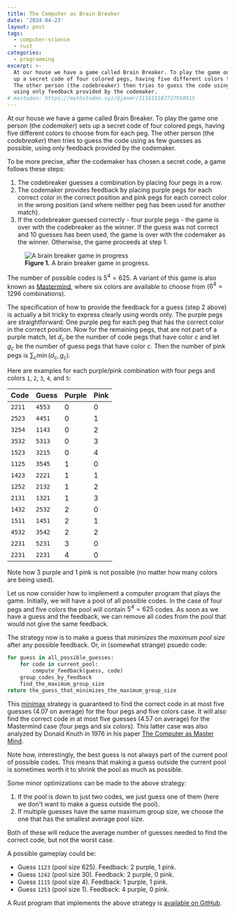 ```yaml
---
title: The Computer as Brain Breaker
date: '2024-04-23'
layout: post
tags:
  - computer-science
  - rust
categories:
  - programming
excerpt: >-
  At our house we have a game called Brain Breaker. To play the game one person (the codemaker) sets
  up a secret code of four colored pegs, having five different colors to choose from for each peg.
  The other person (the codebreaker) then tries to guess the code using as few guesses as possible,
  using only feedback provided by the codemaker.
# mastodon: https://mathstodon.xyz/@janmr/111611187727950915
---
```

At our house we have a game called Brain Breaker.
To play the game one person (the *codemaker*) sets up a secret code of four colored pegs,
having five different colors to choose from for each peg.
The other person (the *codebreaker*) then tries to guess the code using as few guesses as possible,
using only feedback provided by the codemaker.

To be more precise, after the codemaker has chosen a secret code, a game follows these steps:
1. The codebreaker guesses a combination by placing four pegs in a row.
2. The codemaker provides feedback by placing purple pegs for each correct color in the correct position and
   pink pegs for each correct color in the wrong position (and where neither peg has been used for another match).
3. If the codebreaker guessed correctly - four purple pegs - the game is over with the codebreaker as the winner.
   If the guess was not correct and 10 guesses has been used, the game is over with the codemaker as the winner.
   Otherwise, the game proceeds at step&nbsp;1.

<figure>
  <img src="/media/brainbreaker.jpg" class="img-responsive" alt="A brain breaker game in progress">
  <figcaption><strong>Figure 1.</strong> A brain breaker game in progress.</figcaption>
</figure>

The number of possible codes is $5^4 = 625$.
A variant of this game is also known as [Mastermind](https://en.wikipedia.org/wiki/Mastermind_(board_game)),
where six colors are available to choose from ($6^4 = 1296$ combinations).

The specification of how to provide the feedback for a guess (step 2 above) is actually a bit tricky
to express clearly using words only.
The purple pegs are straightforward:
One purple peg for each peg that has the correct color in the correct position.
Now for the remaining pegs, that are not part of a purple match,
let $d_c$ be the number of code pegs that have color $c$ and let $g_c$ be the number of guess pegs that have color $c$.
Then the number of pink pegs is $\sum_c \min(d_c, g_c)$.

Here are examples for each purple/pink combination with four pegs and colors `1`, `2`, `3`, `4`, and `5`:

|  Code  | Guess  | Purple | Pink |
|--------|--------|--------|------|
| `2211` | `4553` | 0 | 0 |
| `2523` | `4451` | 0 | 1 |
| `3254` | `1143` | 0 | 2 |
| `3532` | `5313` | 0 | 3 |
| `1523` | `3215` | 0 | 4 |
| `1125` | `3545` | 1 | 0 |
| `1423` | `2221` | 1 | 1 |
| `1252` | `2132` | 1 | 2 |
| `2131` | `1321` | 1 | 3 |
| `1432` | `2532` | 2 | 0 |
| `1511` | `1451` | 2 | 1 |
| `4532` | `3542` | 2 | 2 |
| `2231` | `5231` | 3 | 0 |
| `2231` | `2231` | 4 | 0 |

Note how 3 purple and 1 pink is not possible (no matter how many colors are being used).

Let us now consider how to implement a computer program that plays the game.
Initially, we will have a pool of all possible codes.
In the case of four pegs and five colors the pool will contain $5^4=625$ codes.
As soon as we have a guess and the feedback, we can remove all codes from the pool that would not give the same feedback.

The strategy now is to make a guess that *minimizes* the *maximum pool size* after any possible feedback.
Or, in (somewhat strange) psuedo code:

```python
for guess in all_possible_guesses:
    for code in current_pool:
        compute_feedback(guess, code)
    group_codes_by_feedback
    find_the_maximum_group_size
return the_guess_that_minimizes_the_maximum_group_size
```

This [minimax](https://en.wikipedia.org/wiki/Minimax) strategy is guaranteed to find the correct code
in at most five guesses (4.07 on average) for the four pegs and five colors case.
It will also find the correct code in at most five guesses (4.57 on average) for the Mastermind case
(four pegs and six colors).
This latter case was also analyzed by Donald Knuth in 1976 in his
paper [The Computer as Master Mind](/refs/knuth-mastermind76).

Note how, interestingly, the best guess is not always part of the current pool of possible codes.
This means that making a guess outside the current pool is sometimes worth it to shrink the pool as much as possible.

Some minor optimizations can be made to the above strategy:
1. If the pool is down to just two codes, we just guess one of them (here we don't want to make a guess outside the pool).
2. If multiple guesses have the same maximum group size, we choose the one that has the smallest average pool size.

Both of these will reduce the average number of guesses needed to find the correct code, but not the worst case.

A possible gameplay could be:
- Guess `1123` (pool size 625). Feedback: 2 purple, 1 pink.
- Guess `1242` (pool size 30). Feedback: 2 purple, 0 pink.
- Guess `1115` (pool size 4). Feedback: 1 purple, 1 pink.
- Guess `1253` (pool size 1). Feedback: 4 purple, 0 pink.

A Rust program that implements the above strategy is [available on GitHub](https://github.com/janmarthedal/mastermind).
